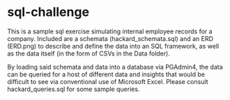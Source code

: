 # sql-challenge

This is a sample sql exercise simulating internal employee records for a company. Included are a schemata (hackard_schemata.sql) and an ERD (ERD.png)
to describe and define the data into an SQL framework, as well as the data itself (in the form of CSVs in the Data folder). 

By loading said schemata and data into a database via PGAdmin4, the data can be queried for a host of different data and insights that would be difficult 
to see via conventional use of Microsoft Excel. Please consult hackard_queries.sql for some sample queries.
